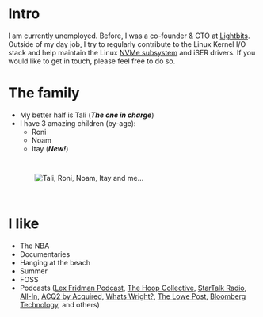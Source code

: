# Intro

I am currently unemployed. Before, I was a co-founder & CTO at [Lightbits](https://lightbitslabs.com). Outside of my day job, I try to regularly contribute to the Linux Kernel I/O stack and help maintain the Linux [NVMe subsystem](http://git.infradead.org/nvme.git) and iSER drivers. If you would like to get in touch, please feel free to do so.

# The family

- My better half is Tali (_**The one in charge**_)
- I have 3 amazing children (by-age):
  - Roni
  - Noam
  - Itay (_**New!**_)

<!-- ![Tali, Roni, Noam, Itay and me...]() -->
<div style="float:center; width:100%;padding:2em">
  <img src="/images/about/family.jpg" style="max-width:90%; display:block; margin:auto;" title="Tali, Roni, Noam, Itay and me..." alt="Tali, Roni, Noam, Itay and me..." />
</div>

# I like

- The NBA
- Documentaries
- Hanging at the beach
- Summer
- FOSS
- Podcasts ([Lex Fridman Podcast](https://open.spotify.com/show/2MAi0BvDc6GTFvKFPXnkCL?si=635f7940b47b43dd), [The Hoop Collective](https://open.spotify.com/show/4mOLvZqMud0JromeBgLpIh?si=d4d4ff99045243b7), [StarTalk Radio](https://open.spotify.com/show/1mNsuXfG95Lf76YQeVMuo1?si=b961b4f383774e1d), [All-In](https://open.spotify.com/show/2IqXAVFR4e0Bmyjsdc8QzF?si=f3ee20c59e1a4468), [ACQ2 by Acquired](https://open.spotify.com/show/2IqXAVFR4e0Bmyjsdc8QzF?si=5e734c721afd4789), [Whats Wright?](https://open.spotify.com/show/1VN3strPJT05uGFGRWB9P6?si=2f77e057d5bf44bc), [The Lowe Post](https://open.spotify.com/show/2mZHt3zBxyIuc0PYLdDDkr?si=ce9d79189f454c43), [Bloomberg Technology](https://open.spotify.com/show/5L84QuZlUsILySyMZNM07W?si=2da0c15515d648e8), and others)
